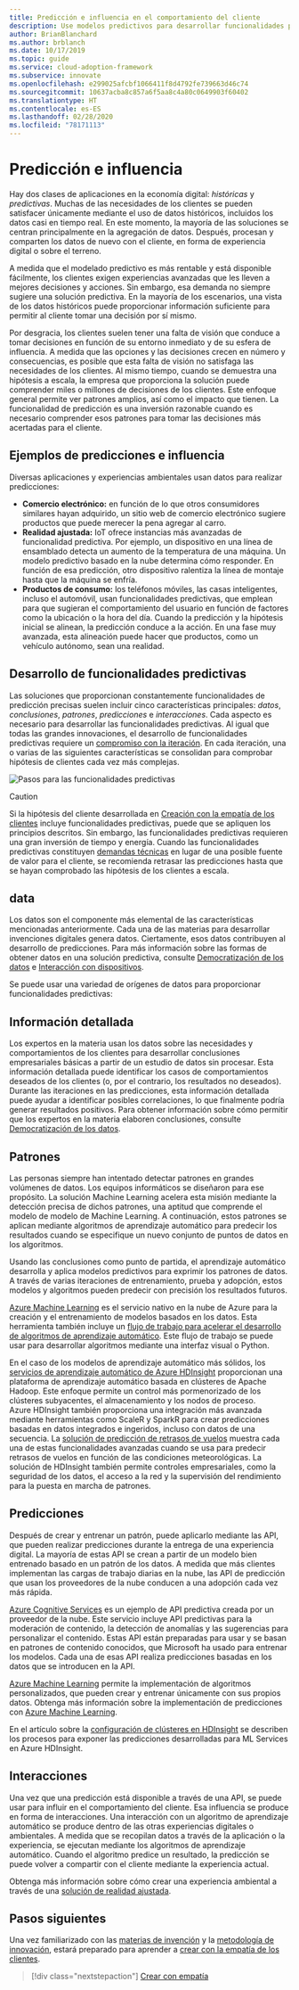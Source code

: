 ```yaml
---
title: Predicción e influencia en el comportamiento del cliente
description: Use modelos predictivos para desarrollar funcionalidades predictivas mediante datos, informes, patrones, predicciones e interacciones.
author: BrianBlanchard
ms.author: brblanch
ms.date: 10/17/2019
ms.topic: guide
ms.service: cloud-adoption-framework
ms.subservice: innovate
ms.openlocfilehash: e299025afcbf1066411f8d4792fe739663d46c74
ms.sourcegitcommit: 10637acba8c857a6f5aa8c4a80c0649903f60402
ms.translationtype: HT
ms.contentlocale: es-ES
ms.lasthandoff: 02/28/2020
ms.locfileid: "78171113"
---
```

# <a name="predict-and-influence"></a>Predicción e influencia

Hay dos clases de aplicaciones en la economía digital: *históricas* y *predictivas*. Muchas de las necesidades de los clientes se pueden satisfacer únicamente mediante el uso de datos históricos, incluidos los datos casi en tiempo real. En este momento, la mayoría de las soluciones se centran principalmente en la agregación de datos. Después, procesan y comparten los datos de nuevo con el cliente, en forma de experiencia digital o sobre el terreno.

A medida que el modelado predictivo es más rentable y está disponible fácilmente, los clientes exigen experiencias avanzadas que les lleven a mejores decisiones y acciones. Sin embargo, esa demanda no siempre sugiere una solución predictiva. En la mayoría de los escenarios, una vista de los datos históricos puede proporcionar información suficiente para permitir al cliente tomar una decisión por sí mismo.

Por desgracia, los clientes suelen tener una falta de visión que conduce a tomar decisiones en función de su entorno inmediato y de su esfera de influencia. A medida que las opciones y las decisiones crecen en número y consecuencias, es posible que esta falta de visión no satisfaga las necesidades de los clientes. Al mismo tiempo, cuando se demuestra una hipótesis a escala, la empresa que proporciona la solución puede comprender miles o millones de decisiones de los clientes. Este enfoque general permite ver patrones amplios, así como el impacto que tienen. La funcionalidad de predicción es una inversión razonable cuando es necesario comprender esos patrones para tomar las decisiones más acertadas para el cliente.

## <a name="examples-of-predictions-and-influence"></a>Ejemplos de predicciones e influencia

Diversas aplicaciones y experiencias ambientales usan datos para realizar predicciones:

- **Comercio electrónico:** en función de lo que otros consumidores similares hayan adquirido, un sitio web de comercio electrónico sugiere productos que puede merecer la pena agregar al carro.
- **Realidad ajustada:** IoT ofrece instancias más avanzadas de funcionalidad predictiva. Por ejemplo, un dispositivo en una línea de ensamblado detecta un aumento de la temperatura de una máquina. Un modelo predictivo basado en la nube determina cómo responder. En función de esa predicción, otro dispositivo ralentiza la línea de montaje hasta que la máquina se enfría.
- **Productos de consumo:** los teléfonos móviles, las casas inteligentes, incluso el automóvil, usan funcionalidades predictivas, que emplean para que sugieran el comportamiento del usuario en función de factores como la ubicación o la hora del día. Cuando la predicción y la hipótesis inicial se alinean, la predicción conduce a la acción. En una fase muy avanzada, esta alineación puede hacer que productos, como un vehículo autónomo, sean una realidad.

## <a name="develop-predictive-capabilities"></a>Desarrollo de funcionalidades predictivas

Las soluciones que proporcionan constantemente funcionalidades de predicción precisas suelen incluir cinco características principales: *datos*, *conclusiones*, *patrones*, *predicciones* e *interacciones*. Cada aspecto es necesario para desarrollar las funcionalidades predictivas. Al igual que todas las grandes innovaciones, el desarrollo de funcionalidades predictivas requiere un [compromiso con la iteración](./index.md#commitment-to-iteration). En cada iteración, una o varias de las siguientes características se consolidan para comprobar hipótesis de clientes cada vez más complejas.

![Pasos para las funcionalidades predictivas](../../_images/innovate/predict-and-influence.png)

> [!CAUTION]
> Si la hipótesis del cliente desarrollada en [Creación con la empatía de los clientes](./build.md) incluye funcionalidades predictivas, puede que se apliquen los principios descritos. Sin embargo, las funcionalidades predictivas requieren una gran inversión de tiempo y energía. Cuando las funcionalidades predictivas constituyen [demandas técnicas](./build.md#reduce-complexity-and-delay-technical-spikes) en lugar de una posible fuente de valor para el cliente, se recomienda retrasar las predicciones hasta que se hayan comprobado las hipótesis de los clientes a escala.

## <a name="data"></a>data

Los datos son el componente más elemental de las características mencionadas anteriormente. Cada una de las materias para desarrollar invenciones digitales genera datos. Ciertamente, esos datos contribuyen al desarrollo de predicciones. Para más información sobre las formas de obtener datos en una solución predictiva, consulte [Democratización de los datos](./data.md) e [Interacción con dispositivos](./devices.md).

Se puede usar una variedad de orígenes de datos para proporcionar funcionalidades predictivas:

## <a name="insights"></a>Información detallada

Los expertos en la materia usan los datos sobre las necesidades y comportamientos de los clientes para desarrollar conclusiones empresariales básicas a partir de un estudio de datos sin procesar. Esta información detallada puede identificar los casos de comportamientos deseados de los clientes (o, por el contrario, los resultados no deseados). Durante las iteraciones en las predicciones, esta información detallada puede ayudar a identificar posibles correlaciones, lo que finalmente podría generar resultados positivos. Para obtener información sobre cómo permitir que los expertos en la materia elaboren conclusiones, consulte [Democratización de los datos](./data.md).

## <a name="patterns"></a>Patrones

Las personas siempre han intentado detectar patrones en grandes volúmenes de datos. Los equipos informáticos se diseñaron para ese propósito. La solución Machine Learning acelera esta misión mediante la detección precisa de dichos patrones, una aptitud que comprende el modelo de modelo de Machine Learning. A continuación, estos patrones se aplican mediante algoritmos de aprendizaje automático para predecir los resultados cuando se especifique un nuevo conjunto de puntos de datos en los algoritmos.

Usando las conclusiones como punto de partida, el aprendizaje automático desarrolla y aplica modelos predictivos para exprimir los patrones de datos. A través de varias iteraciones de entrenamiento, prueba y adopción, estos modelos y algoritmos pueden predecir con precisión los resultados futuros.

[Azure Machine Learning](https://docs.microsoft.com/azure/machine-learning/service/overview-what-is-azure-ml) es el servicio nativo en la nube de Azure para la creación y el entrenamiento de modelos basados en los datos. Esta herramienta también incluye un [flujo de trabajo para acelerar el desarrollo de algoritmos de aprendizaje automático](https://docs.microsoft.com/azure/machine-learning/service/concept-azure-machine-learning-architecture). Este flujo de trabajo se puede usar para desarrollar algoritmos mediante una interfaz visual o Python.

En el caso de los modelos de aprendizaje automático más sólidos, los [servicios de aprendizaje automático de Azure HDInsight](https://docs.microsoft.com/azure/hdinsight/r-server/r-server-overview) proporcionan una plataforma de aprendizaje automático basada en clústeres de Apache Hadoop. Este enfoque permite un control más pormenorizado de los clústeres subyacentes, el almacenamiento y los nodos de proceso. Azure HDInsight también proporciona una integración más avanzada mediante herramientas como ScaleR y SparkR para crear predicciones basadas en datos integrados e ingeridos, incluso con datos de una secuencia. La [solución de predicción de retrasos de vuelos](https://docs.microsoft.com/azure/hdinsight/hdinsight-hadoop-r-scaler-sparkr) muestra cada una de estas funcionalidades avanzadas cuando se usa para predecir retrasos de vuelos en función de las condiciones meteorológicas. La solución de HDInsight también permite controles empresariales, como la seguridad de los datos, el acceso a la red y la supervisión del rendimiento para la puesta en marcha de patrones.

## <a name="predictions"></a>Predicciones

Después de crear y entrenar un patrón, puede aplicarlo mediante las API, que pueden realizar predicciones durante la entrega de una experiencia digital. La mayoría de estas API se crean a partir de un modelo bien entrenado basado en un patrón de los datos. A medida que más clientes implementan las cargas de trabajo diarias en la nube, las API de predicción que usan los proveedores de la nube conducen a una adopción cada vez más rápida.

[Azure Cognitive Services](https://docs.microsoft.com/azure/cognitive-services) es un ejemplo de API predictiva creada por un proveedor de la nube. Este servicio incluye API predictivas para la moderación de contenido, la detección de anomalías y las sugerencias para personalizar el contenido. Estas API están preparadas para usar y se basan en patrones de contenido conocidos, que Microsoft ha usado para entrenar los modelos. Cada una de esas API realiza predicciones basadas en los datos que se introducen en la API.

[Azure Machine Learning](https://docs.microsoft.com/azure/machine-learning) permite la implementación de algoritmos personalizados, que pueden crear y entrenar únicamente con sus propios datos. Obtenga más información sobre la implementación de predicciones con [Azure Machine Learning](https://docs.microsoft.com/azure/machine-learning/service/how-to-deploy-and-where).

En el artículo sobre la [configuración de clústeres en HDInsight](https://docs.microsoft.com/azure/hdinsight/hdinsight-hadoop-provision-linux-clusters) se describen los procesos para exponer las predicciones desarrolladas para ML Services en Azure HDInsight.

## <a name="interactions"></a>Interacciones

Una vez que una predicción está disponible a través de una API, se puede usar para influir en el comportamiento del cliente. Esa influencia se produce en forma de interacciones. Una interacción con un algoritmo de aprendizaje automático se produce dentro de las otras experiencias digitales o ambientales. A medida que se recopilan datos a través de la aplicación o la experiencia, se ejecutan mediante los algoritmos de aprendizaje automático. Cuando el algoritmo predice un resultado, la predicción se puede volver a compartir con el cliente mediante la experiencia actual.

Obtenga más información sobre cómo crear una experiencia ambiental a través de una [solución de realidad ajustada](./devices.md#adjusted-reality).

## <a name="next-steps"></a>Pasos siguientes

Una vez familiarizado con las [materias de invención](./invention.md) y la [metodología de innovación](./index.md), estará preparado para aprender a [crear con la empatía de los clientes](./build.md).

> [!div class="nextstepaction"]
> [Crear con empatía](./build.md)

